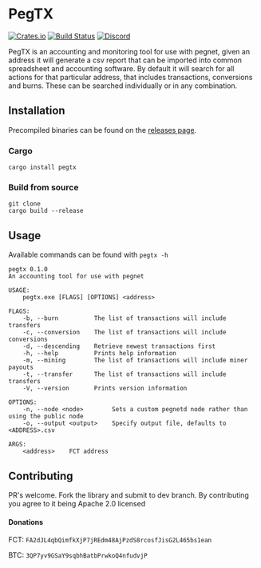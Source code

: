 # PegTX

[![Crates.io](https://img.shields.io/crates/v/pegtx.svg)](https://crates.io/crates/pegtx)
[![Build Status](https://travis-ci.com/kompendium-llc/pegtx.svg?branch=master)](https://travis-ci.com/kompendium-llc/pegtx)
[![Discord](https://img.shields.io/discord/550312670528798755.svg?label=&logo=discord&logoColor=ffffff&color=7389D8&labelColor=6A7EC2)](https://discord.gg/V6T7mCW)

PegTX is an accounting and monitoring tool for use with pegnet, given an address it will
generate a csv report that can be imported into common spreadsheet and accounting software.
By default it will search for all actions for that particular address, that includes
transactions, conversions and burns. These can be searched individually or in any combination.

## Installation

Precompiled binaries can be found on the [releases page](https://github.com/kompendium-llc/pegtx/releases).

### Cargo

```shell
cargo install pegtx
```

### Build from source
```shell
git clone 
cargo build --release
```

## Usage

Available commands can be found with `pegtx -h`

```shell
pegtx 0.1.0
An accounting tool for use with pegnet

USAGE:
    pegtx.exe [FLAGS] [OPTIONS] <address>

FLAGS:
    -b, --burn          The list of transactions will include transfers
    -c, --conversion    The list of transactions will include conversions
    -d, --descending    Retrieve newest transactions first
    -h, --help          Prints help information
    -m, --mining        The list of transactions will include miner payouts
    -t, --transfer      The list of transactions will include transfers
    -V, --version       Prints version information

OPTIONS:
    -n, --node <node>        Sets a custom pegnetd node rather than using the public node
    -o, --output <output>    Specify output file, defaults to <ADDRESS>.csv

ARGS:
    <address>    FCT address
```

## Contributing
PR's welcome. Fork the library and submit to dev branch. 
By contributing you agree to it being Apache 2.0 licensed

#### Donations
FCT: `FA2dJL4qbQimfkXjP7jREdm48AjPzdS8rcosfJisG2L465bs1ean`

BTC: `3QP7yv9GSaY9sqbhBatbPrwkoQ4nfudvjP`